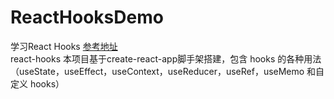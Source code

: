 # ReactHooksDemo
学习React Hooks
[参考地址](https://jspang.com/posts/2019/08/12/react-hooks.html)       
react-hooks
本项目基于create-react-app脚手架搭建，包含 hooks 的各种用法（useState，useEffect，useContext，useReducer，useRef，useMemo 和自定义 hooks）
